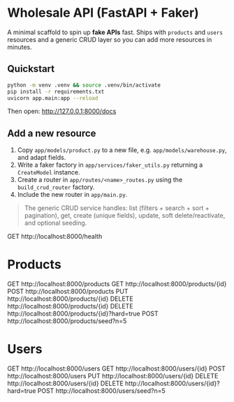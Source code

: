 # Wholesale API (FastAPI + Faker)

A minimal scaffold to spin up **fake APIs** fast. Ships with `products` and `users` resources and a generic CRUD layer so you can add more resources in minutes.

## Quickstart
```bash
python -m venv .venv && source .venv/bin/activate
pip install -r requirements.txt
uvicorn app.main:app --reload
```
Then open: http://127.0.0.1:8000/docs

## Add a new resource
1) Copy `app/models/product.py` to a new file, e.g. `app/models/warehouse.py`, and adapt fields.
2) Write a faker factory in `app/services/faker_utils.py` returning a `CreateModel` instance.
3) Create a router in `app/routes/<name>_routes.py` using the `build_crud_router` factory.
4) Include the new router in `app/main.py`.

> The generic CRUD service handles: list (filters + search + sort + pagination), get, create (unique fields), update, soft delete/reactivate, and optional seeding.


GET  http://localhost:8000/health

# Products
GET    http://localhost:8000/products
GET    http://localhost:8000/products/{id}
POST   http://localhost:8000/products
PUT    http://localhost:8000/products/{id}
DELETE http://localhost:8000/products/{id}
DELETE http://localhost:8000/products/{id}?hard=true
POST   http://localhost:8000/products/seed?n=5

# Users
GET    http://localhost:8000/users
GET    http://localhost:8000/users/{id}
POST   http://localhost:8000/users
PUT    http://localhost:8000/users/{id}
DELETE http://localhost:8000/users/{id}
DELETE http://localhost:8000/users/{id}?hard=true
POST   http://localhost:8000/users/seed?n=5
